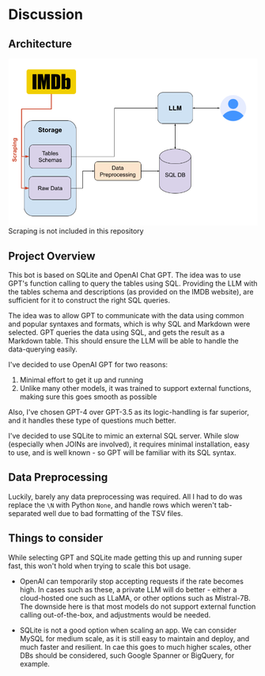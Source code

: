 # Discussion

## Architecture
![Architecture](arch.png)
Scraping is not included in this repository

## Project Overview
This bot is based on SQLite and OpenAI Chat GPT. The idea was to use GPT's 
function calling to query the tables using SQL. Providing the LLM with the
tables schema and descriptions (as provided on the IMDB website), are sufficient 
for it to construct the right SQL queries. 

The idea was to allow GPT to communicate with the data using common and popular 
syntaxes and formats, which is why SQL and Markdown were selected. GPT queries the
data using SQL, and gets the result as a Markdown table. This should ensure the
LLM will be able to handle the data-querying easily.

I've decided to use OpenAI GPT for two reasons:
1. Minimal effort to get it up and running
1. Unlike many other models, it was trained to support external functions, making sure
this goes smooth as possible

Also, I've chosen GPT-4 over GPT-3.5 as its logic-handling is far superior, and it 
handles these type of questions much better.

I've decided to use SQLite to mimic an external SQL server. While slow (especially when JOINs are involved), it requires minimal installation, easy to use, and is well known - so GPT will be familiar with its SQL syntax.

## Data Preprocessing
Luckily, barely any data preprocessing was required. All I had to do was replace the
`\N` with Python `None`, and handle rows which weren't tab-separated well due to bad
formatting of the TSV files.

## Things to consider
While selecting GPT and SQLite made getting this up and running super fast, this won't
hold when trying to scale this bot usage. 

* OpenAI can temporarily stop accepting requests if the rate becomes high. In cases such as these, a private LLM will do better - either a cloud-hosted one such as LLaMA, 
or other options such as Mistral-7B. The downside here is that most models do not support external function calling out-of-the-box, and adjustments would be needed.

* SQLite is not a good option when scaling an app. We can consider MySQL for medium scale, as it is still easy to maintain and deploy, and much faster and resilient.
In cae this goes to much higher scales, other DBs should be considered, such Google 
Spanner or BigQuery, for example.